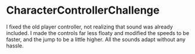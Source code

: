 # CharacterControllerChallenge
 I fixed the old player controller, not realizing that sound was already included. I made the controls far less floaty and modified the speeds to be faster, and the jump to be a little higher. All the sounds adapt without any hassle.  
